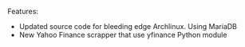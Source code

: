 Features:
* Updated source code for bleeding edge Archlinux. Using MariaDB
* New Yahoo Finance scrapper that use yfinance Python module
